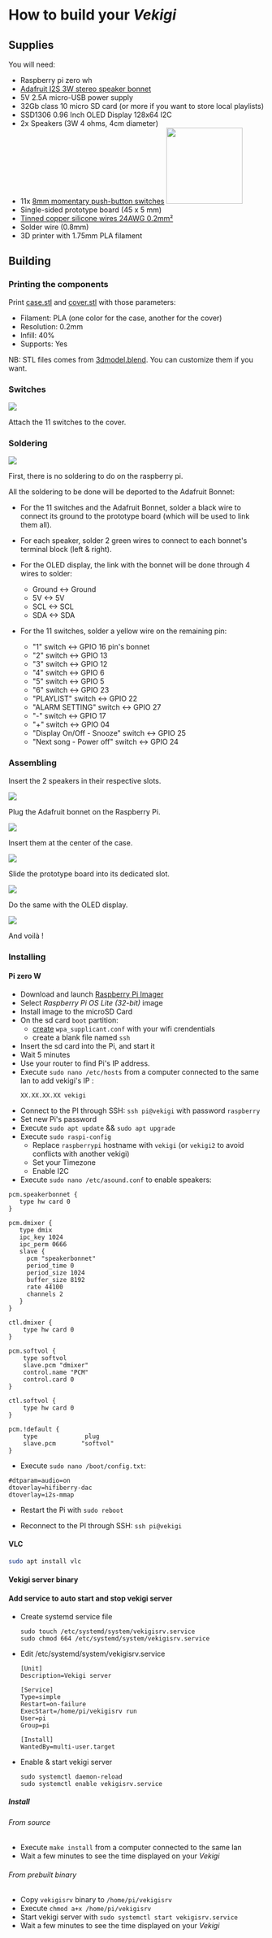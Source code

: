 # How to build your *Vekigi*

## Supplies

You will need:

- Raspberry pi zero wh
- [Adafruit I2S 3W stereo speaker bonnet](https://www.adafruit.com/product/3346)
- 5V 2.5A micro-USB power supply
- 32Gb class 10 micro SD card (or more if you want to store local playlists)
- SSD1306 0.96 Inch OLED Display 128x64 I2C   
- 2x Speakers (3W 4 ohms, 4cm diameter)
- 11x [8mm momentary push-button switches](https://fr.aliexpress.com/item/4000043687021.html?spm=a2g0s.9042311.0.0.55246c37O4olh8) <img src="push_button.jpg" width="150">
- Single-sided prototype board (45 x 5 mm)
- [Tinned copper silicone wires 24AWG 0.2mm²](https://www.amazon.fr/gp/product/B07WLNR814)
- Solder wire (0.8mm)
- 3D printer with 1.75mm PLA filament

## Building 

### Printing the components

Print [case.stl](case.stl) and [cover.stl](cover.stl) with those parameters:

- Filament: PLA (one color for the case, another for the cover)
- Resolution: 0.2mm
- Infill: 40%
- Supports: Yes
  
NB: STL files comes from [3dmodel.blend](3dmodel.blend). You can customize them if you want.

### Switches

![](switches_label.jpg)

Attach the 11 switches to the cover.
  
### Soldering

![](step01.jpg)

First, there is no soldering to do on the raspberry pi.

All the soldering to be done will be deported to the Adafruit Bonnet:

- For the 11 switches and the Adafruit Bonnet, solder a black wire to connect its ground to the prototype board (which will be used to link them all).

- For each speaker, solder 2 green wires to connect to each bonnet's terminal block (left & right).

- For the OLED display, the link with the bonnet will be done through 4 wires to solder:

  - Ground <-> Ground 
  - 5V <-> 5V  
  - SCL <-> SCL
  - SDA <-> SDA

- For the 11 switches, solder a yellow wire on the remaining pin:

  - "1" switch <-> GPIO 16 pin's bonnet
  - "2" switch <-> GPIO 13
  - "3" switch <-> GPIO 12
  - "4" switch <-> GPIO 6
  - "5" switch <-> GPIO 5
  - "6" switch <-> GPIO 23
  - "PLAYLIST" switch <-> GPIO 22 
  - "ALARM SETTING" switch <-> GPIO 27
  - "-" switch <-> GPIO 17
  - "+" switch <-> GPIO 04
  - "Display On/Off - Snooze" switch <-> GPIO 25 
  - "Next song - Power off" switch <-> GPIO 24

### Assembling

Insert the 2 speakers in their respective slots.

![](step02.jpg)

Plug the Adafruit bonnet on the Raspberry Pi.

![](step03.jpg)

Insert them at the center of the case.

![](step04.jpg)

Slide the prototype board into its dedicated slot.

![](step05.jpg)

Do the same with the OLED display.

![](step06.jpg)

And voilà !

### Installing

#### Pi zero W

- Download and launch [Raspberry Pi Imager](https://www.raspberrypi.org/software)
- Select *Raspberry Pi OS Lite (32-bit)* image
- Install image to the microSD Card 
- On the sd card `boot` partition:
  - [create](https://www.raspberrypi.org/documentation/configuration/wireless/headless.md) `wpa_supplicant.conf` with your wifi crendentials
  - create a blank file named `ssh`
- Insert the sd card into the Pi, and start it
- Wait 5 minutes
- Use your router to find Pi's IP address.
- Execute `sudo nano /etc/hosts` from a computer connected to the same lan to add vekigi's IP :
  ```
  XX.XX.XX.XX vekigi
  ```
- Connect to the PI through SSH: `ssh pi@vekigi` with password `raspberry`
- Set new Pi's password
- Execute `sudo apt update` && `sudo apt upgrade`
- Execute `sudo raspi-config`
  - Replace `raspberrypi` hostname with `vekigi` (or `vekigi2` to avoid conflicts with another vekigi)
  - Set your Timezone
  - Enable I2C
- Execute `sudo nano /etc/asound.conf` to enable speakers:

```
pcm.speakerbonnet {
   type hw card 0
}

pcm.dmixer {
   type dmix
   ipc_key 1024
   ipc_perm 0666
   slave {
     pcm "speakerbonnet"
     period_time 0
     period_size 1024
     buffer_size 8192
     rate 44100
     channels 2
   }
}

ctl.dmixer {
    type hw card 0
}

pcm.softvol {
    type softvol
    slave.pcm "dmixer"
    control.name "PCM"
    control.card 0
}

ctl.softvol {
    type hw card 0
}

pcm.!default {
    type             plug
    slave.pcm       "softvol"
}
```

- Execute `sudo nano /boot/config.txt`:

```
#dtparam=audio=on
dtoverlay=hifiberry-dac
dtoverlay=i2s-mmap
```

- Restart the Pi with `sudo reboot`

- Reconnect to the PI through SSH: `ssh pi@vekigi`

#### VLC

```bash
sudo apt install vlc
```

#### Vekigi server binary

#### Add service to auto start and stop vekigi server

- Create systemd service file

    ```
    sudo touch /etc/systemd/system/vekigisrv.service
    sudo chmod 664 /etc/systemd/system/vekigisrv.service
    ```

- Edit /etc/systemd/system/vekigisrv.service

    ```
    [Unit]
    Description=Vekigi server
    
    [Service]
    Type=simple
    Restart=on-failure
    ExecStart=/home/pi/vekigisrv run
    User=pi
    Group=pi
    
    [Install]
    WantedBy=multi-user.target
    ```

- Enable & start vekigi server

    ```
    sudo systemctl daemon-reload
    sudo systemctl enable vekigisrv.service
    ```

##### Install

###### From source

- Execute `make install` from a computer connected to the same lan
- Wait a few minutes to see the time displayed on your *Vekigi*

###### From prebuilt binary

- Copy `vekigisrv` binary to `/home/pi/vekigisrv`
- Execute `chmod a+x /home/pi/vekigisrv`
- Start vekigi server with `sudo systemctl start vekigisrv.service`
- Wait a few minutes to see the time displayed on your *Vekigi*
